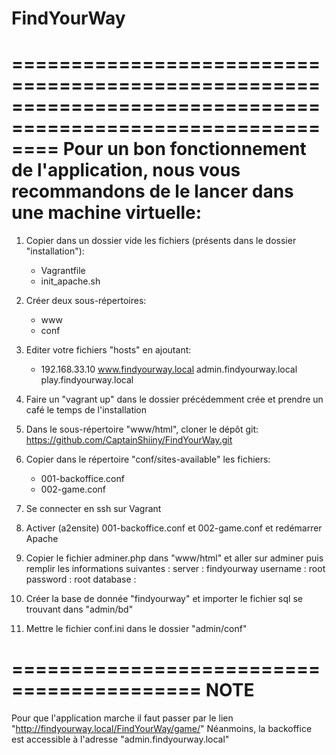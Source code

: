 # FindYourWay

============================================================================================================
Pour un bon fonctionnement de l'application, nous vous recommandons de le lancer dans une machine virtuelle:
============================================================================================================

1) Copier dans un dossier vide les fichiers (présents dans le dossier "installation"):
    - Vagrantfile
    - init_apache.sh
2) Créer deux sous-répertoires:
    - www
    - conf
3) Editer votre fichiers "hosts" en ajoutant:
    - 192.168.33.10 www.findyourway.local admin.findyourway.local play.findyourway.local
4) Faire un "vagrant up" dans le dossier précédemment crée et prendre un café le temps de l'installation
5) Dans le sous-répertoire "www/html", cloner le dépôt git: https://github.com/CaptainShiiny/FindYourWay.git
6) Copier dans le répertoire "conf/sites-available" les fichiers:
    - 001-backoffice.conf
    - 002-game.conf
7) Se connecter en ssh sur Vagrant
8) Activer (a2ensite) 001-backoffice.conf et 002-game.conf et redémarrer Apache
9) Copier le fichier adminer.php dans "www/html" et aller sur adminer puis remplir les informations suivantes :
    server : findyourway
    username : root
    password : root
    database :
10) Créer la base de donnée "findyourway" et importer le fichier sql se trouvant dans "admin/bd"

11) Mettre le fichier conf.ini dans le dossier "admin/conf"

==========================================
NOTE
==========================================
Pour que l'application marche il faut passer par le lien "http://findyourway.local/FindYourWay/game/"
Néanmoins, la backoffice est accessible à l'adresse "admin.findyourway.local"
